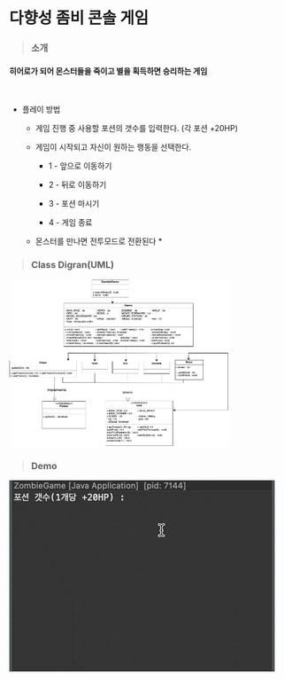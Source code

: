# 다향성 좀비 콘솔 게임

> ### 소개
>

#### 히어로가 되어 몬스터들을 죽이고 별을 획득하면 승리하는 게임 
<br>

* 플레이 방법
  
  * 게임 진행 중 사용할 포션의 갯수를 입력한다. (각 포션 +20HP)
    
  * 게임이 시작되고 자신이 원하는 행동을 선택한다.
    * 1 - 앞으로 이동하기
      
    * 2 - 뒤로 이동하기
   
    * 3 - 포션 마시기
   
    * 4 - 게임 종료

  * 몬스터를 만나면 전투모드로 전환된다
    *
    


> ### Class Digran(UML) <br>
<img src = "https://github.com/da092511/zombie/blob/master/images/ZombieGame.jpg" width = "400" height="300"/>

> ### Demo <br>
![demo gif](images/zombieGame.gif)


